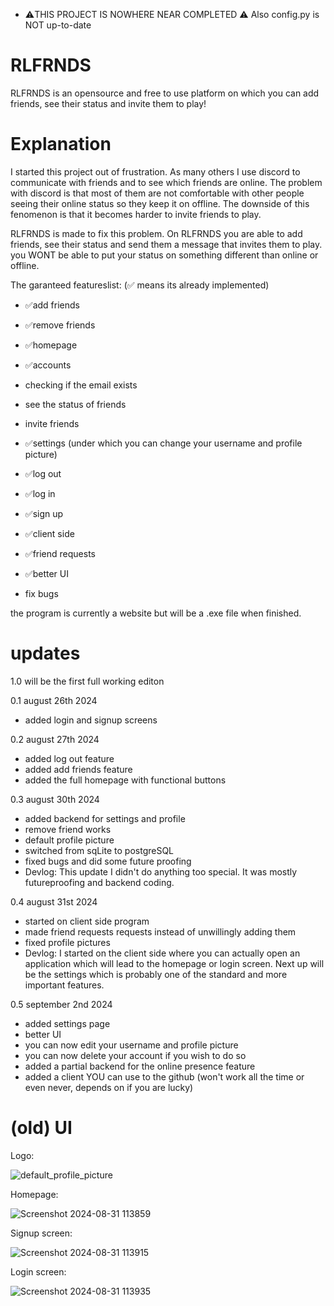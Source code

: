 - ⚠️THIS PROJECT IS NOWHERE NEAR COMPLETED ⚠️
Also config.py is NOT up-to-date

# RLFRNDS
RLFRNDS is an opensource and free to use platform on which you can add friends, see their status and invite them to play! 
# Explanation
I started this project out of frustration. As many others I use discord to communicate with friends and to see which friends are online. The problem with discord is that most of them are not comfortable with other people seeing their online status so they keep it on offline. The downside of this fenomenon is that it becomes harder to invite friends to play.

RLFRNDS is made to fix this problem. On RLFRNDS you are able to add friends, see their status and send them a message that invites them to play. you WONT be able to put your status on something different than online or offline.

The garanteed featureslist: (✅ means its already implemented)
- ✅add friends
- ✅remove friends
- ✅homepage
- ✅accounts

- checking if the email exists
- see the status of friends
- invite friends
- ✅settings (under which you can change your username and profile picture)
- ✅log out
- ✅log in
- ✅sign up
- ✅client side
- ✅friend requests
- ✅better UI
- fix bugs

the program is currently a website but will be a .exe file when finished.

# updates
1.0 will be the first full working editon

0.1 august 26th 2024
- added login and signup screens

0.2 august 27th 2024
- added log out feature
- added add friends feature
- added the full homepage with functional buttons

0.3 august 30th 2024
- added backend for settings and profile
- remove friend works
- default profile picture
- switched from sqLite to postgreSQL
- fixed bugs and did some future proofing
- Devlog: This update I didn't do anything too special. It was mostly futureproofing and backend coding.

0.4 august 31st 2024
- started on client side program
- made friend requests requests instead of unwillingly adding them
- fixed profile pictures
- Devlog: I started on the client side where you can actually open an application which will lead to the homepage or login screen. Next up will be the settings which is probably one of the standard and more important features.

0.5 september 2nd 2024
- added settings page
- better UI
- you can now edit your username and profile picture
- you can now delete your account if you wish to do so
- added a partial backend for the online presence feature
- added a client YOU can use to the github (won't work all the time or even never, depends on if you are lucky)

# (old) UI

Logo:

![default_profile_picture](https://github.com/user-attachments/assets/3e2b33d6-83c8-4dcb-ad73-6dc9f2af4608)

Homepage:

![Screenshot 2024-08-31 113859](https://github.com/user-attachments/assets/c0683f43-6185-4413-b740-fceb465f96cb)

Signup screen:

![Screenshot 2024-08-31 113915](https://github.com/user-attachments/assets/ca58c961-9e45-4619-a68e-9031c0eb6657)

Login screen:

![Screenshot 2024-08-31 113935](https://github.com/user-attachments/assets/69ea6285-9530-4eba-b4bd-e89726dd3f5d)
